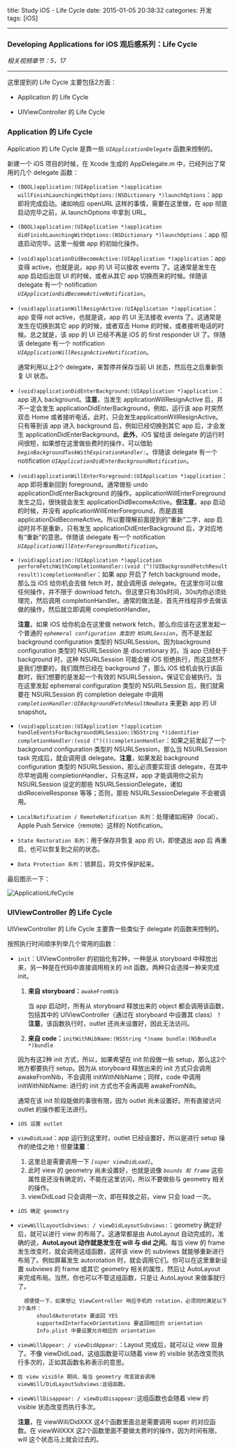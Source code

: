 title: Study iOS - Life Cycle
date: 2015-01-05 20:38:32
categories: 开发
tags: [iOS]

---

### Developing Applications for iOS 观后感系列：Life Cycle

*相关视频章节：5，17*

<!--more-->

---

这里提到的 Life Cycle 主要包括2方面：

* Application 的 Life Cycle

* UIViewController 的 Life Cycle


### Application 的 Life Cycle

Application 的 Life Cycle 是靠一些 *`UIApplicationDelegate`* 函数来控制的。

新建一个 iOS 项目的时候，在 Xcode 生成的 AppDelegate.m 中，已经列出了常用的几个 delegate 函数：

* `(BOOL)application:(UIApplication *)application willFinishLaunchingWithOptions:(NSDictionary *)launchOptions`：app 即将完成启动。诸如响应 openURL 这样的事情，需要在这里做，在 app 彻底启动完毕之前，从 launchOptions 中拿到 URL。

* `(BOOL)application:(UIApplication *)application didFinishLaunchingWithOptions:(NSDictionary *)launchOptions`：app 彻底启动完毕。这里一般做 app 的初始化操作。

* `(void)applicationDidBecomeActive:(UIApplication *)application`：app 变得 active，也就是说，app 的 UI 可以接收 events 了。这通常是发生在 app 启动后出现 UI 的时候，或者从其它 app 切换而来的时候。伴随该 delegate 有一个 notification *`UIApplicationDidBecomeActiveNotification`*。

* `(void)applicationWillResignActive:(UIApplication *)application`：app 变得 not active，也就是说，app 的 UI 无法接收 events 了。这通常是发生在切换到其它 app 的时候，或者双击 Home 的时候，或者接听电话的时候。总之就是，该 app 的 UI 已经不再是 iOS 的 first responder UI 了。伴随该 delegate 有一个 notification *`UIApplicationWillResignActiveNotification`*。

	通常利用以上2个 delegate，来暂停并保存当前 UI 状态，然后在之后重新恢复 UI 状态。

* `(void)applicationDidEnterBackground:(UIApplication *)application`：app 进入 background。**注意**，当发生 applicationWillResignActive 后，并不一定会发生 applicationDidEnterBackground，例如，运行该 app 时突然双击 Home 或者接听电话，此时，只会发生applicationWillResignActive。只有等到该 app 进入 background 后，例如已经切换到其它 app 后，才会发生 applicationDidEnterBackground。**此外**，iOS 留给该 delegate 的运行时间很短，如果想在这里做些费时的操作，可以借助 *`beginBackgroundTaskWithExpirationHandler:`*。伴随该 delegate 有一个 notification *`UIApplicationDidEnterBackgroundNotification`*。

* `(void)applicationWillEnterForeground:(UIApplication *)application`：app 即将重新回到 foreground。通常做些 undo applicationDidEnterBackground 的操作。applicationWillEnterForeground 发生之后，很快就会发生 applicationDidBecomeActive。**但注意**，app 启动的时候，并没有 applicationWillEnterForeground，而是直接 applicationDidBecomeActive。所以要理解前面提到的“重新”二字，app 启动时并不是重新，只有发生 applicationDidEnterBackground 后，才对应地有“重新”的意思。伴随该 delegate 有一个 notification *`UIApplicationWillEnterForegroundNotification`*。

* `(void)application:(UIApplication *)application performFetchWithCompletionHandler:(void (^)(UIBackgroundFetchResult result))completionHandler`：如果 app 开启了 fetch background mode，那么当 iOS 给你机会去做 fetch 时，就会调用该 delegate。在这里你可以做任何操作，并不限于 download fetch。但这里只有30s时间，30s内你必须处理完，然后调用 completionHandler。通常的做法是，首先开线程异步去做该做的操作，然后就立即调用 completionHandler。

	**注意**，如果 iOS 给你机会在这里做 network fetch，那么你应该在这里发起一个普通的 *`ephemeral configuration 类型的 NSURLSession`*，而不是发起 background configuration 类型的 NSURLSession。因为background configuration 类型的 NSURLSession 是 discretionary 的，当 app 已经处于 background 时，这种 NSURLSession 可能会被 iOS 拒绝执行，而这显然不是我们想要的，我们既然已经在 background 了，那么 iOS 给机会执行该函数时，我们想要的是发起一个有效的 NSURLSession，保证它会被执行。当在这里发起 ephemeral configuration 类型的 NSURLSession 后，我们就需要在 NSURLSession 的 completion delegate 中调用 *`completionHandler:UIBackgroundFetchResultNewData`* 来更新 app 的 UI snapshot。

* `(void)application:(UIApplication *)application handleEventsForBackgroundURLSession:(NSString *)identifier completionHandler:(void (^)())completionHandler`：如果之前发起了一个 background configuration 类型的 NSURLSession，那么当 NSURLSession task 完成后，就会调用该 delegate。**注意**，如果发起 background configuration 类型的 NSURLSession，那么必须要实现该 delegate，在其中尽早地调用 completionHandler，只有这样，app 才能调用你之前为 NSURLSession 设定的那些 NSURLSessionDelegate，诸如 didReceiveResponse 等等；否则，那些 NSURLSessionDelegate 不会被调用。

* `LocalNotification / RemoteNotification 系列`：处理诸如闹钟（local）、Apple Push Service（remote）这样的 Notification。

* `State Restoration 系列`：用于保存并恢复 app 的 UI，即使退出 app 后 再重启，也可以恢复到之前的状态。

* `Data Protection 系列`：锁屏后，将文件保护起来。

最后图示一下：

![ApplicationLifeCycle](/img/Study_iOS_Life_Cycle/17.0.ApplicationLifeCycle.png)


### UIViewController 的 Life Cycle

UIViewController 的 Life Cycle 主要靠一些类似于 delegate 的函数来控制的。

按照执行时间顺序列举几个常用的函数：

* `init`：UIViewController 的初始化有2种，一种是从 storyboard 中释放出来，另一种是在代码中直接调用相关的 init 函数。两种只会选择一种来完成 init。

	1. **来自 storyboard：**`awakeFromNib`
	
		当 app 启动时，所有从 storyboard 释放出来的 object 都会调用该函数，包括其中的 UIViewController（通过在 storyboard 中设置其 class）！**注意**，该函数执行时，outlet 还尚未设置好，因此无法访问。
	
	2. **来自 code：**`initWithNibName:(NSString *)name bundle:(NSBundle *)bundle`
	
	因为有这2种 init 方式，所以，如果希望在 init 阶段做一些 setup，那么这2个地方都要执行 setup。因为从 storyboard 释放出来的 init 方式只会调用 awakeFromNib，不会调用 initWithNibName；同样，code 中调用 initWithNibName: 进行的 init 方式也不会再调用 awakeFromNib。
	
	通常在该 init 阶段能做的事很有限，因为 outlet 尚未设置好。所有直接访问 outlet 的操作都无法进行。
	
* `iOS 设置 outlet`

* `viewDidLoad`：app 运行到这里时，outlet 已经设置好，所以是进行 setup 操作的绝佳之地！但要**注意**：

	1. 这里总是需要调用一下 *`[super viewDidLoad]`*。
	2. 此时 view 的 geometry 尚未设置好，也就是说像 *`bounds 和 frame`* 这些属性是还没有确定的，不能在这里访问，所以不要做些与 geometry 相关的操作。
	3. viewDidLoad 只会调用一次，即在释放之前，view 只会 load 一次。
	
* `iOS 确定 geometry`

* `viewWillLayoutSubviews: / viewDidLayoutSubviews:`：geometry 确定好后，就可以进行 view 的布局了。这通常都是由 AutoLayout 自动完成的，准确的说，**AutoLayout 动作就是发生在 will 与 did 之间**。每当 view 的 frame 发生改变时，就会调用这组函数，这样该 view 的 subviews 就能够重新进行布局了。例如屏幕发生 autorotation 时，就会调用它们。你可以在这里重新设置 subviews 的 frame 或其它 geometry 相关的属性，然后让 AutoLayout 来完成布局。当然，你也可以不管这组函数，只是让 AutoLayout 来做事就行了。

		顺便提一下，如果想让 ViewController 响应手机的 rotation，必须同时满足以下3个条件：
			shouldAutorotate 要返回 YES
			supportedInterfaceOrientations 要返回相应的 orientation
			Info.plist 中要设置允许相应的 orientation
		
* `viewWillAppear: / viewDidAppear:`：Layout 完成后，就可以让 view 现身了。不像 viewDidLoad，这组函数是可以随着 view 的 visible 状态改变而执行多次的，正如其函数名称表示的意思。

* `在 view visible 期间，每当 geometry 改变就会调用viewWill/DidLayoutSubviews:这组函数。`

* `viewWillDisappear: / viewDidDisappear:`这组函数也会随着 view 的 visible 状态改变而执行多次。

	**注意**，在 viewWill/DidXXX 这4个函数里面总是需要调用 super 的对应函数。在 viewWillXXX 这2个函数里面不要做太费时的操作，因为时间有限，will 这个状态马上就会过去的。
